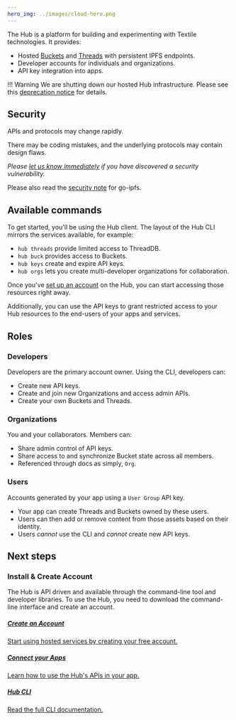 ```yaml
---
hero_img: ../images/cloud-hero.png
---
```


The Hub is a platform for building and experimenting with Textile technologies. It provides:

-   Hosted [Buckets](../buckets/index.md) and [Threads](../threads/index.md) with persistent IPFS endpoints.
-   Developer accounts for individuals and organizations.
-   API key integration into apps.

!!! Warning
We are shutting down our hosted Hub infrastructure. Please see this [deprecation notice](https://github.com/textileio/textile/issues/578) for details.

## Security

APIs and protocols may change rapidly.

There may be coding mistakes, and the underlying protocols may contain design flaws.

_Please [let us know immediately](https://github.com/textileio/textile/issues) if you have discovered a security vulnerability._

Please also read the [security note](https://github.com/ipfs/go-ipfs#security-issues) for go-ipfs.

## Available commands

To get started, you'll be using the Hub client. The layout of the Hub CLI mirrors the services available, for example:

-   `hub threads` provide limited access to ThreadDB.
-   `hub buck` provides access to Buckets.
-   `hub keys` create and expire API keys.
-   `hub orgs` lets you create multi-developer organizations for collaboration.

Once you've [set up an account](/hub/accounts) on the Hub, you can start accessing those resources right away.

Additionally, you can use the API keys to grant restricted access to your Hub resources to the end-users of your apps and services.

## Roles

### Developers

Developers are the primary account owner. Using the CLI, developers can:

-   Create new API keys.
-   Create and join new Organizations and access admin APIs.
-   Create your own Buckets and Threads.

### Organizations

You and your collaborators. Members can:

-   Share admin control of API keys.
-   Share access to and synchronize Bucket state across all members.
-   Referenced through docs as simply, `Org`.

### Users

Accounts generated by your app using a `User Group` API key.

-   Your app can create Threads and Buckets owned by these users.
-   Users can then add or remove content from those assets based on their identity.
-   Users _cannot_ use the CLI and _cannot_ create new API keys.

## Next steps

### Install & Create Account

The Hub is API driven and available through the command-line tool and developer libraries. To use the Hub, you need to download the command-line interface and create an account.

<div class="txtl-options">
  <a href="../hub/accounts" class="box">
    <h5>Create an Account</h5>
    <p>Start using hosted services by creating your free account.</p>
  </a>
  <span class="box-space"> </span>
  <a href="../hub/apis" class="box">
    <h5>Connect your Apps</h5>
    <p>Learn how to use the Hub's APIs in your app.</p>
  </a>
  <span class="box-space"> </span>
  <a href="../hub/cli/hub" class="box">
    <h5>Hub CLI</h5>
    <p>Read the full CLI documentation.</p>
  </a>
</div>
